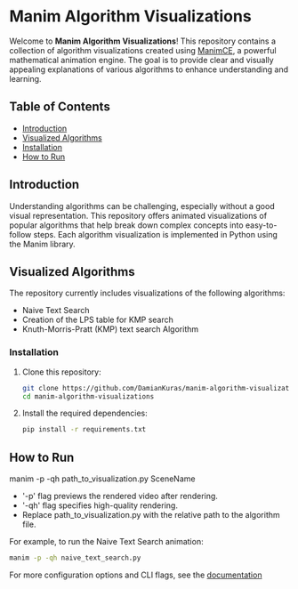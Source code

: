 # Manim Algorithm Visualizations

Welcome to **Manim Algorithm Visualizations**! This repository contains a collection of algorithm visualizations created using [ManimCE](https://github.com/ManimCommunity/manim), a powerful mathematical animation engine. The goal is to provide clear and visually appealing explanations of various algorithms to enhance understanding and learning.

## Table of Contents

- [Introduction](#introduction)
- [Visualized Algorithms](#visualized-algorithms)
- [Installation](#installation)
- [How to Run](#how-to-run)

## Introduction

Understanding algorithms can be challenging, especially without a good visual representation. This repository offers animated visualizations of popular algorithms that help break down complex concepts into easy-to-follow steps. Each algorithm visualization is implemented in Python using the Manim library.

## Visualized Algorithms

The repository currently includes visualizations of the following algorithms:

- Naive Text Search
- Creation of the LPS table for KMP search
- Knuth-Morris-Pratt (KMP) text search Algorithm

### Installation

1. Clone this repository:

   ```bash
   git clone https://github.com/DamianKuras/manim-algorithm-visualizations
   cd manim-algorithm-visualizations
   ```

2. Install the required dependencies:
   ```bash
   pip install -r requirements.txt
   ```

## How to Run

manim -p -qh path_to_visualization.py SceneName

- '-p' flag previews the rendered video after rendering.
- '-qh' flag specifies high-quality rendering.
- Replace path_to_visualization.py with the relative path to the algorithm file.

For example, to run the Naive Text Search animation:

```bash
manim -p -qh naive_text_search.py
```

For more configuration options and CLI flags, see the [documentation](https://docs.manim.community/en/v0.18.1/guides/configuration.html)
